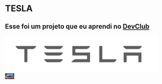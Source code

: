 <h1>TESLA</h1>
<h2>Esse foi um projeto que eu aprendi no <a href="https://rodolfomori.com.br">DevClub</a></h2>
<img src="https://github.com/Diego121985/Tesla/blob/main/img/logo.png?raw=true">
<img src=https://github.com/Diego121985/Tesla/blob/main/img/model-3.png?raw=true" width="30px";>
